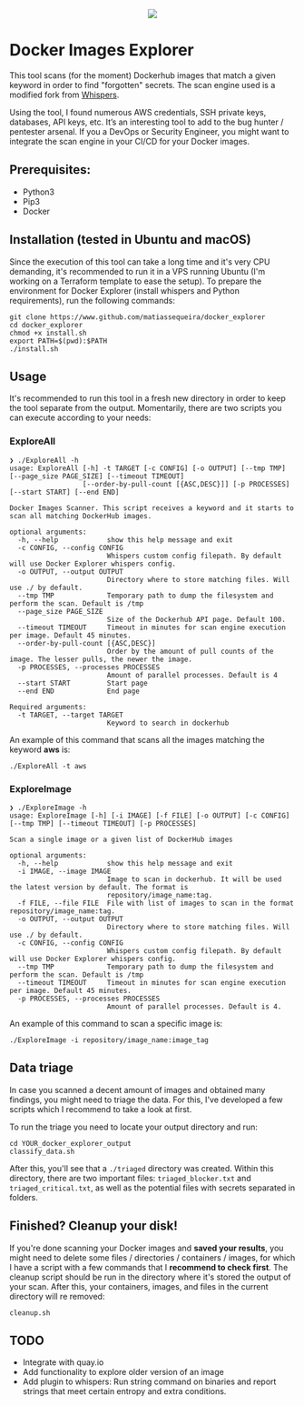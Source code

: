 <p align="center">
  <img src="https://github.com/matiassequeira/docker_explorer/blob/master/utils/docker_explorer_transparent_v6.jpg" />
</p>

# Docker Images Explorer

This tool scans (for the moment) Dockerhub images that match a given keyword in order to find "forgotten" secrets. The scan engine used is a modified fork from [Whispers](https://github.com/Skyscanner/whispers).

Using the tool, I found numerous AWS credentials, SSH private keys, databases, API keys, etc. It’s an interesting tool to add to the bug hunter / pentester arsenal. If you a DevOps or Security Engineer, you might want to integrate the scan engine in your CI/CD for your Docker images.

## Prerequisites: 

* Python3
* Pip3
* Docker


## Installation (tested in Ubuntu and macOS)

Since the execution of this tool can take a long time and it's very CPU demanding, it's recommended to run it in a VPS running Ubuntu (I'm working on a Terraform template to ease the setup). To prepare the environment for Docker Explorer (install whispers and Python requirements), run the following commands:

```
git clone https://www.github.com/matiassequeira/docker_explorer
cd docker_explorer
chmod +x install.sh
export PATH=$(pwd):$PATH
./install.sh
```

## Usage

It's recommended to run this tool in a fresh new directory in order to keep the tool separate from the output. Momentarily, there are two scripts you can execute according to your needs:

### ExploreAll

```
❯ ./ExploreAll -h
usage: ExploreAll [-h] -t TARGET [-c CONFIG] [-o OUTPUT] [--tmp TMP] [--page_size PAGE_SIZE] [--timeout TIMEOUT]
                  [--order-by-pull-count [{ASC,DESC}]] [-p PROCESSES] [--start START] [--end END]

Docker Images Scanner. This script receives a keyword and it starts to scan all matching DockerHub images.

optional arguments:
  -h, --help            show this help message and exit
  -c CONFIG, --config CONFIG
                        Whispers custom config filepath. By default will use Docker Explorer whispers config.
  -o OUTPUT, --output OUTPUT
                        Directory where to store matching files. Will use ./ by default.
  --tmp TMP             Temporary path to dump the filesystem and perform the scan. Default is /tmp
  --page_size PAGE_SIZE
                        Size of the Dockerhub API page. Default 100.
  --timeout TIMEOUT     Timeout in minutes for scan engine execution per image. Default 45 minutes.
  --order-by-pull-count [{ASC,DESC}]
                        Order by the amount of pull counts of the image. The lesser pulls, the newer the image.
  -p PROCESSES, --processes PROCESSES
                        Amount of parallel processes. Default is 4
  --start START         Start page
  --end END             End page

Required arguments:
  -t TARGET, --target TARGET
                        Keyword to search in dockerhub
```

An example of this command that scans all the images matching the keyword **aws** is:

```
./ExploreAll -t aws
```

### ExploreImage

```
❯ ./ExploreImage -h
usage: ExploreImage [-h] [-i IMAGE] [-f FILE] [-o OUTPUT] [-c CONFIG] [--tmp TMP] [--timeout TIMEOUT] [-p PROCESSES]

Scan a single image or a given list of DockerHub images

optional arguments:
  -h, --help            show this help message and exit
  -i IMAGE, --image IMAGE
                        Image to scan in dockerhub. It will be used the latest version by default. The format is
                        repository/image_name:tag.
  -f FILE, --file FILE  File with list of images to scan in the format repository/image_name:tag.
  -o OUTPUT, --output OUTPUT
                        Directory where to store matching files. Will use ./ by default.
  -c CONFIG, --config CONFIG
                        Whispers custom config filepath. By default will use Docker Explorer whispers config.
  --tmp TMP             Temporary path to dump the filesystem and perform the scan. Default is /tmp
  --timeout TIMEOUT     Timeout in minutes for scan engine execution per image. Default 45 minutes.
  -p PROCESSES, --processes PROCESSES
                        Amount of parallel processes. Default is 4.
```

An example of this command to scan a specific image is:

```
./ExploreImage -i repository/image_name:image_tag 
```

## Data triage

In case you scanned a decent amount of images and obtained many findings, you might need to triage the data. For this, I've developed a few scripts which I recommend to take a look at first. 

To run the triage you need to locate your output directory and run:

```
cd YOUR_docker_explorer_output
classify_data.sh
```

After this, you'll see that a `./triaged` directory was created. Within this directory, there are two important files: `triaged_blocker.txt` and `triaged_critical.txt`, as well as the potential files with secrets separated in folders.

## Finished? Cleanup your disk!

If you're done scanning your Docker images and **saved your results**, you might need to delete some files / directories / containers / images, for which I have a script with a few commands that I **recommend to check first**. The cleanup script should be run in the directory where it's stored the output of your scan. After this, your containers, images, and files in the current directory will re removed:

```
cleanup.sh
```

## TODO
* Integrate with quay.io
* Add functionality to explore older version of an image
* Add plugin to whispers: Run string command on binaries and report strings that meet certain entropy and extra conditions.
